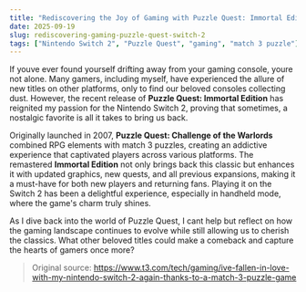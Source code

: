 ```yaml
---
title: "Rediscovering the Joy of Gaming with Puzzle Quest: Immortal Edition on Nintendo Switch 2"
date: 2025-09-19
slug: rediscovering-gaming-puzzle-quest-switch-2
tags: ["Nintendo Switch 2", "Puzzle Quest", "gaming", "match 3 puzzle"]
---
```


If youve ever found yourself drifting away from your gaming console, youre not alone. Many gamers, including myself, have experienced the allure of new titles on other platforms, only to find our beloved consoles collecting dust. However, the recent release of **Puzzle Quest: Immortal Edition** has reignited my passion for the Nintendo Switch 2, proving that sometimes, a nostalgic favorite is all it takes to bring us back.

Originally launched in 2007, **Puzzle Quest: Challenge of the Warlords** combined RPG elements with match 3 puzzles, creating an addictive experience that captivated players across various platforms. The remastered **Immortal Edition** not only brings back this classic but enhances it with updated graphics, new quests, and all previous expansions, making it a must-have for both new players and returning fans. Playing it on the Switch 2 has been a delightful experience, especially in handheld mode, where the game's charm truly shines.

As I dive back into the world of Puzzle Quest, I cant help but reflect on how the gaming landscape continues to evolve while still allowing us to cherish the classics. What other beloved titles could make a comeback and capture the hearts of gamers once more?
> Original source: https://www.t3.com/tech/gaming/ive-fallen-in-love-with-my-nintendo-switch-2-again-thanks-to-a-match-3-puzzle-game